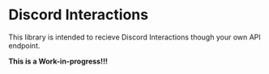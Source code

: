 # Discord Interactions
This library is intended to recieve Discord Interactions though your own API endpoint. 

**This is a Work-in-progress!!!**
